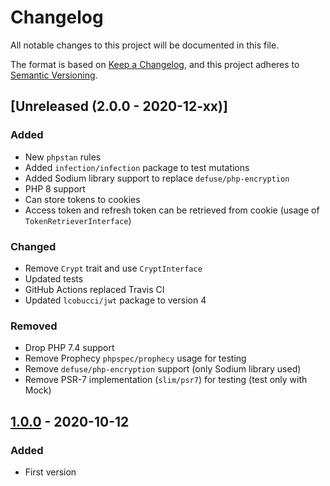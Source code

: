 # Changelog
All notable changes to this project will be documented in this file.

The format is based on [Keep a Changelog](https://keepachangelog.com/en/1.0.0/),
and this project adheres to [Semantic Versioning](https://semver.org/spec/v2.0.0.html).

## [Unreleased (2.0.0 - 2020-12-xx)]
### Added
- New `phpstan` rules
- Added `infection/infection` package to test mutations
- Added Sodium library support to replace `defuse/php-encryption`
- PHP 8 support
- Can store tokens to cookies
- Access token and refresh token can be retrieved from cookie (usage of `TokenRetrieverInterface`)

### Changed
- Remove `Crypt` trait and use `CryptInterface`
- Updated tests
- GitHub Actions replaced Travis CI
- Updated `lcobucci/jwt` package to version 4

### Removed
- Drop PHP 7.4 support
- Remove Prophecy `phpspec/prophecy` usage for testing
- Remove `defuse/php-encryption` support (only Sodium library used)
- Remove PSR-7 implementation (`slim/psr7`) for testing (test only with Mock)

## [1.0.0] - 2020-10-12
### Added
- First version

[Unreleased]: https://github.com/t0mmy742/token-api/compare/1.0.0...HEAD
[1.0.0]: https://github.com/t0mmy742/token-api/releases/tag/1.0.0